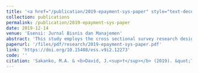 ```yaml
---
title: '<a href="/publication/2019-epayment-sys-paper" style="text-decoration:none;">The effect of electronic payment systems on financial performance of microfinance banks in Niger State</a>'
collection: publications
permalink: /publication/2019-epayment-sys-paper
date: 2019-12-14
venue: 'Esensi: Jurnal Bisnis dan Manajemen'
abstract: 'This study employs the cross sectional survey research design and the descriptive and ordinary least square regressions to examine the impact of Electronic-Payment Systems on the financial performance of Microfinance Banks and Institutions in Niger state, Nigeria. The results of the analysis indicate the presence of e-payment systems in the bank, which enjoys impressive acceptability, due to its ease of use and convenience. In addition, ATM facility, Internet payment options, e-payment cards, and mobile banking platforms shows a significant positive impact on the financial performance of COE-Minna microfinance bank. In essence, the improvement and review of e-payment platforms’ security, so as to attract more users, coupled with the reduction of charges associated with the use of the platforms as well as sensitization of potential users were recommended.'
paperurl: '/files/pdf/research/2019-epayment-sys-paper.pdf'
link: 'https://doi.org/10.15408/ess.v9i2.12273'
code: ''
citation: 'Sakanko, M.A. & <b>David, J.<sup>†</sup></b> (2019). &quot;The effect of electronic payment systems on financial performance of microfinance banks in Niger State.&quot; <i>Esensi: Jurnal Bisnis dan Manajemen</i>, <i>9</i>(2), 143-154. https://doi.org/10.15408/ess.v9i2.12273'
---
```

